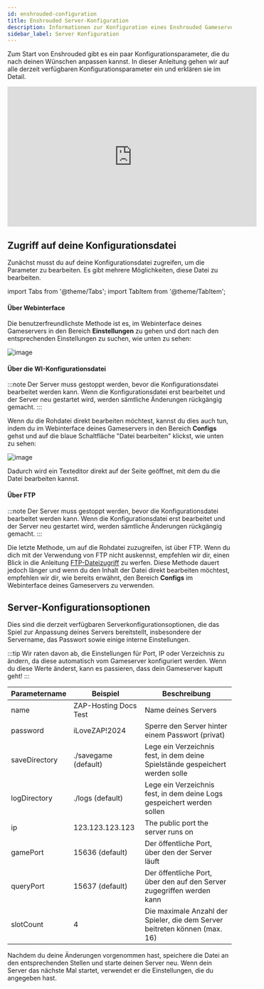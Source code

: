 ```yaml
---
id: enshrouded-configuration
title: Enshrouded Server-Konfiguration
description: Informationen zur Konfiguration eines Enshrouded Gameservers von ZAP-Hosting - ZAP-Hosting.com Dokumentation
sidebar_label: Server Konfiguration
---
```


Zum Start von Enshrouded gibt es ein paar Konfigurationsparameter, die du nach deinen Wünschen anpassen kannst. In dieser Anleitung gehen wir auf alle derzeit verfügbaren Konfigurationsparameter ein und erklären sie im Detail.

<iframe width="560" height="315" src="https://www.youtube.com/embed/wgvfvQdtwN4" title="YouTube video player" frameborder="0" allow="accelerometer; autoplay; clipboard-write; encrypted-media; gyroscope; picture-in-picture" allowfullscreen></iframe>

## Zugriff auf deine Konfigurationsdatei

Zunächst musst du auf deine Konfigurationsdatei zugreifen, um die Parameter zu bearbeiten. Es gibt mehrere Möglichkeiten, diese Datei zu bearbeiten.

import Tabs from '@theme/Tabs';
import TabItem from '@theme/TabItem';

<Tabs>
<TabItem value="settings" label="Über Webinterface" default>

#### Über Webinterface

Die benutzerfreundlichste Methode ist es, im Webinterface deines Gameservers in den Bereich **Einstellungen** zu gehen und dort nach den entsprechenden Einstellungen zu suchen, wie unten zu sehen:

![image](https://github.com/zaphosting/docs/assets/42719082/98f19443-9e84-42b6-b4e8-a35ae6b802fc)

</TabItem>

<TabItem value="configs" label="Über die WI-Konfigurationsdatei">

#### Über die WI-Konfigurationsdatei

:::note
Der Server muss gestoppt werden, bevor die Konfigurationsdatei bearbeitet werden kann. Wenn die Konfigurationsdatei erst bearbeitet und der Server neu gestartet wird, werden sämtliche Änderungen rückgängig gemacht.
:::

Wenn du die Rohdatei direkt bearbeiten möchtest, kannst du dies auch tun, indem du im Webinterface deines Gameservers in den Bereich **Configs** gehst und auf die blaue Schaltfläche "Datei bearbeiten" klickst, wie unten zu sehen:

![image](https://github.com/zaphosting/docs/assets/42719082/6a440e57-01a5-4ec3-838c-7c83cebbb8b9)

Dadurch wird ein Texteditor direkt auf der Seite geöffnet, mit dem du die Datei bearbeiten kannst.

</TabItem>

<TabItem value="ftp" label="Via FTP">


#### Über FTP

:::note
Der Server muss gestoppt werden, bevor die Konfigurationsdatei bearbeitet werden kann. Wenn die Konfigurationsdatei erst bearbeitet und der Server neu gestartet wird, werden sämtliche Änderungen rückgängig gemacht.
:::

Die letzte Methode, um auf die Rohdatei zuzugreifen, ist über FTP. Wenn du dich mit der Verwendung von FTP nicht auskennst, empfehlen wir dir, einen Blick in die Anleitung [FTP-Dateizugriff](gameserver-ftpaccess.md) zu werfen. Diese Methode dauert jedoch länger und wenn du den Inhalt der Datei direkt bearbeiten möchtest, empfehlen wir dir, wie bereits erwähnt, den Bereich **Configs** im Webinterface deines Gameservers zu verwenden.

</TabItem>
</Tabs>

## Server-Konfigurationsoptionen

Dies sind die derzeit verfügbaren Serverkonfigurationsoptionen, die das Spiel zur Anpassung deines Servers bereitstellt, insbesondere der Servername, das Passwort sowie einige interne Einstellungen.

:::tip
Wir raten davon ab, die Einstellungen für Port, IP oder Verzeichnis zu ändern, da diese automatisch vom Gameserver konfiguriert werden. Wenn du diese Werte änderst, kann es passieren, dass dein Gameserver kaputt geht!
:::

| Parametername  | Beispiel                                | Beschreibung                                                                 |
| -------------- | --------------------------------------- | ---------------------------------------------------------------------------- | 
| name           | ZAP-Hosting Docs Test                   | Name deines Servers                                                          |
| password       | iLoveZAP!2024                           | Sperre den Server hinter einem Passwort (privat)                             |
| saveDirectory  | ./savegame (default)                    | Lege ein Verzeichnis fest, in dem deine Spielstände gespeichert werden solle |
| logDirectory   | ./logs (default)                        | Lege ein Verzeichnis fest, in dem deine Logs gespeichert werden sollen       |
| ip             | 123.123.123.123                         | The public port the server runs on                                           |
| gamePort       | 15636 (default)                         | Der öffentliche Port, über den der Server läuft                              |
| queryPort      | 15637 (default)                         | Der öffentliche Port, über den auf den Server zugegriffen werden kann        |
| slotCount      | 4                                       | Die maximale Anzahl der Spieler, die dem Server beitreten können (max. 16)   |

Nachdem du deine Änderungen vorgenommen hast, speichere die Datei an den entsprechenden Stellen und starte deinen Server neu. Wenn dein Server das nächste Mal startet, verwendet er die Einstellungen, die du angegeben hast.